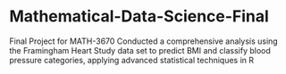 # Mathematical-Data-Science-Final
Final Project for MATH-3670
Conducted a comprehensive analysis using the Framingham Heart Study data set to predict BMI and classify blood pressure categories, applying advanced statistical techniques in R
